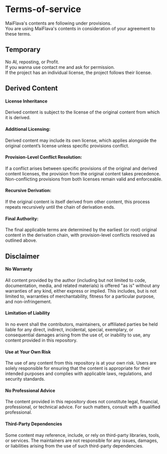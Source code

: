 # Terms-of-service

MaiFlava's contents are following under provisions. <br>
You are using MaiFlava's contents in consideration of your agreement to these terms.

## Temporary

No AI, reposting, or Profit. <br>
If you wanna use contact me and ask for permission. <br>
If the project has an individual license, the project follows their license.

## Derived Content
#### License Inheritance
Derived content is subject to the license of the original content from which it is derived.

#### Additional Licensing:
Derived content may include its own license, which applies alongside the original content’s license unless specific provisions conflict.

#### Provision-Level Conflict Resolution:
If a conflict arises between specific provisions of the original and derived content licenses, the provision from the original content takes precedence.
Non-conflicting provisions from both licenses remain valid and enforceable.

#### Recursive Derivation:
If the original content is itself derived from other content, this process repeats recursively until the chain of derivation ends.

#### Final Authority:
The final applicable terms are determined by the earliest (or root) original content in the derivation chain, with provision-level conflicts resolved as outlined above.

## Disclaimer
#### No Warranty
All content provided by the author (including but not limited to code, documentation, media, and related materials) is offered "as is" without any warranties of any kind, either express or implied. This includes, but is not limited to, warranties of merchantability, fitness for a particular purpose, and non-infringement.

#### Limitation of Liability
In no event shall the contributors, maintainers, or affiliated parties be held liable for any direct, indirect, incidental, special, exemplary, or consequential damages arising from the use of, or inability to use, any content provided in this repository.

#### Use at Your Own Risk
The use of any content from this repository is at your own risk. Users are solely responsible for ensuring that the content is appropriate for their intended purposes and complies with applicable laws, regulations, and security standards.

#### No Professional Advice
The content provided in this repository does not constitute legal, financial, professional, or technical advice. For such matters, consult with a qualified professional.

#### Third-Party Dependencies
Some content may reference, include, or rely on third-party libraries, tools, or services. The maintainers are not responsible for any issues, damages, or liabilities arising from the use of such third-party dependencies.
